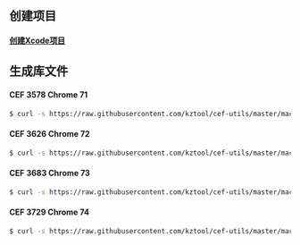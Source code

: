 ## 创建项目
#### [创建Xcode项目](project-create/README.md)

## 生成库文件

#### CEF 3578 Chrome 71
```bash
$ curl -s https://raw.githubusercontent.com/kztool/cef-utils/master/macos/cef3578/install.sh | bash
```

#### CEF 3626 Chrome 72
```bash
$ curl -s https://raw.githubusercontent.com/kztool/cef-utils/master/macos/cef3626/install.sh | bash
```

#### CEF 3683 Chrome 73
```bash
$ curl -s https://raw.githubusercontent.com/kztool/cef-utils/master/macos/cef3683/install.sh | bash
```

#### CEF 3729 Chrome 74
```bash
$ curl -s https://raw.githubusercontent.com/kztool/cef-utils/master/macos/cef3729/install.sh | bash
```

